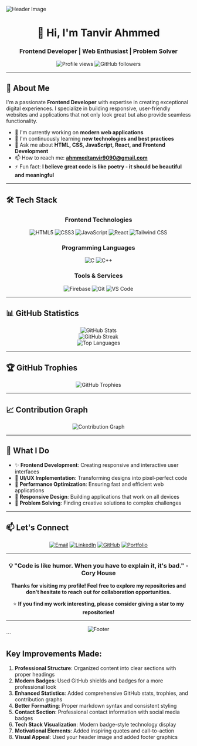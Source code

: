 ![Header Image](https://sjc.microlink.io/MNYqq-BAira6fPEEjd04rRhCFncF97TQbyvn1uN6eafhte1O3zaIi5osm7gu10LJVFo3vO6MXyHXIdkL1y245g.jpeg)

<h1 align="center">👋 Hi, I'm Tanvir Ahmmed</h1>
<h3 align="center">Frontend Developer | Web Enthusiast | Problem Solver</h3>

<p align="center">
  <img src="https://komarev.com/ghpvc/?username=Tanvirgit07&label=Profile%20views&color=0e75b6&style=flat" alt="Profile views" />
  <img src="https://img.shields.io/github/followers/Tanvirgit07?label=Followers&style=social" alt="GitHub followers" />
</p>

---

## 🚀 About Me

I'm a passionate **Frontend Developer** with expertise in creating exceptional digital experiences. I specialize in building responsive, user-friendly websites and applications that not only look great but also provide seamless functionality.

- 🔭 I'm currently working on **modern web applications**
- 🌱 I'm continuously learning **new technologies and best practices**
- 💬 Ask me about **HTML, CSS, JavaScript, React, and Frontend Development**
- 📫 How to reach me: **ahmmedtanvir9090@gmail.com**
- ⚡ Fun fact: **I believe great code is like poetry - it should be beautiful and meaningful**

---

## 🛠️ Tech Stack

<div align="center">

### Frontend Technologies
![HTML5](https://img.shields.io/badge/HTML5-E34F26?style=for-the-badge&logo=html5&logoColor=white)
![CSS3](https://img.shields.io/badge/CSS3-1572B6?style=for-the-badge&logo=css3&logoColor=white)
![JavaScript](https://img.shields.io/badge/JavaScript-F7DF1E?style=for-the-badge&logo=javascript&logoColor=black)
![React](https://img.shields.io/badge/React-20232A?style=for-the-badge&logo=react&logoColor=61DAFB)
![Tailwind CSS](https://img.shields.io/badge/Tailwind_CSS-38B2AC?style=for-the-badge&logo=tailwind-css&logoColor=white)

### Programming Languages
![C](https://img.shields.io/badge/C-00599C?style=for-the-badge&logo=c&logoColor=white)
![C++](https://img.shields.io/badge/C++-00599C?style=for-the-badge&logo=c%2B%2B&logoColor=white)

### Tools & Services
![Firebase](https://img.shields.io/badge/Firebase-039BE5?style=for-the-badge&logo=Firebase&logoColor=white)
![Git](https://img.shields.io/badge/Git-F05032?style=for-the-badge&logo=git&logoColor=white)
![VS Code](https://img.shields.io/badge/VS_Code-0078D4?style=for-the-badge&logo=visual%20studio%20code&logoColor=white)

</div>

---

## 📊 GitHub Statistics

<div align="center">
  <img src="https://github-readme-stats.vercel.app/api?username=Tanvirgit07&show_icons=true&theme=radical&hide_border=true" alt="GitHub Stats" />
</div>

<div align="center">
  <img src="https://streak-stats.demolab.com/?user=Tanvirgit07&theme=radical&hide_border=true" alt="GitHub Streak" />
</div>

<div align="center">
  <img src="https://github-readme-stats.vercel.app/api/top-langs/?username=Tanvirgit07&layout=compact&theme=radical&hide_border=true" alt="Top Languages" />
</div>

---

## 🏆 GitHub Trophies

<div align="center">
  <img src="https://github-profile-trophy.vercel.app/?username=Tanvirgit07&theme=radical&no-frame=true&no-bg=false&margin-w=4" alt="GitHub Trophies" />
</div>

---

## 📈 Contribution Graph

<div align="center">
  <img src="https://github-readme-activity-graph.vercel.app/graph?username=Tanvirgit07&theme=react-dark&hide_border=true" alt="Contribution Graph" />
</div>

---

## 🎯 What I Do

- ✨ **Frontend Development**: Creating responsive and interactive user interfaces
- 🎨 **UI/UX Implementation**: Transforming designs into pixel-perfect code
- 🚀 **Performance Optimization**: Ensuring fast and efficient web applications
- 📱 **Responsive Design**: Building applications that work on all devices
- 🔧 **Problem Solving**: Finding creative solutions to complex challenges

---

## 📫 Let's Connect

<div align="center">

[![Email](https://img.shields.io/badge/Email-D14836?style=for-the-badge&logo=gmail&logoColor=white)](mailto:ahmmedtanvir9090@gmail.com)
[![LinkedIn](https://img.shields.io/badge/LinkedIn-0077B5?style=for-the-badge&logo=linkedin&logoColor=white)](https://linkedin.com/in/tanvir-ahmmed)
[![GitHub](https://img.shields.io/badge/GitHub-100000?style=for-the-badge&logo=github&logoColor=white)](https://github.com/Tanvirgit07)
[![Portfolio](https://img.shields.io/badge/Portfolio-FF5722?style=for-the-badge&logo=todoist&logoColor=white)](https://your-portfolio-url.com)

</div>

---

<div align="center">
  <h3>💡 "Code is like humor. When you have to explain it, it's bad." - Cory House</h3>
  
  **Thanks for visiting my profile! Feel free to explore my repositories and don't hesitate to reach out for collaboration opportunities.**
  
  ⭐ **If you find my work interesting, please consider giving a star to my repositories!**
</div>

---

<div align="center">
  <img src="https://capsule-render.vercel.app/api?type=waving&color=gradient&height=100&section=footer" alt="Footer" />
</div>
```

## Key Improvements Made:

1. **Professional Structure**: Organized content into clear sections with proper headings
2. **Modern Badges**: Used GitHub shields and badges for a more professional look
3. **Enhanced Statistics**: Added comprehensive GitHub stats, trophies, and contribution graphs
4. **Better Formatting**: Proper markdown syntax and consistent styling
5. **Contact Section**: Professional contact information with social media badges
6. **Tech Stack Visualization**: Modern badge-style technology display
7. **Motivational Elements**: Added inspiring quotes and call-to-action
8. **Visual Appeal**: Used your header image and added footer graphics

